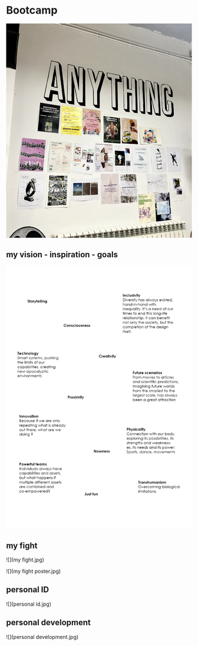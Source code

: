 # Bootcamp
![](anything.jpeg)
## my vision - inspiration - goals
![](vision.jpg)

## my fight
![](my fight.jpg)

![](my fight poster.jpg)

## personal ID
![](personal id.jpg)

## personal development
![](personal development.jpg)
